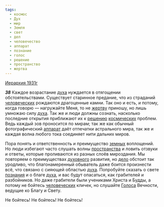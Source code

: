 ```yaml
---
tags:
  - космос
  - Дух
  - мир
  - Земля
  - свет
  - дел
  - человечество
  - аппарат
  - познание
  - голос
  - решение
  - пространство
  - жертва
---
```


[Иерархия 1931г](/agni/1931)

___38___
Каждое возрастание [духа](/tag/#Дух) нуждается в отягощении обстоятельствами. Существует старинное предание, что из страданий [человеческих](/tag/#человечество) рождаются драгоценные камни. Так оно и есть, и потому, когда говорю — нагружайте Меня, то не [жертву](/tag/#жертва) приношу, но лишь умножаю силу [духа](/tag/#Дух). Так же и люди должны сознать, насколько последние открытия приближают их к [решению](/tag/#решение) [космических](/tag/#космос) проблем. Ведь каждый зов проносится по мирам; так же как обычный фотографический [аппарат](/tag/#аппарат) даёт отпечатки астрального мира, так же и каждая волна любого тока соединяет нити дальних миров.   

Пора понять и ответственность и преимущество [земных](/tag/#Земля) воплощений. Но люди избегают часто слушать волны [пространства](/tag/#пространство) и ловить отзвуки и ответы, которые проливаются из разных слоёв мироздания. Мы повторяем о преимуществах [духовного](/tag/#Дух) развития, но [дело](/tag/#дел) обстоит так уродливо, что благонамеренный обыватель даже боится произнести всё, что связано с сияющей областью [духа](/tag/#Дух). Попробуйте сказать о свете [познания](/tag/#познание) и о благе [духа](/tag/#Дух), и вас будут опасаться, как грабителей и разбойников. Но даже грабители были учениками Христа и Будды, а потому не бойтесь [человеческих](/tag/#человечество) кличек, но слушайте [Голоса](/tag/#голос) Вечности, ведущие ко Благу и Свету.   

Не бойтесь! Не бойтесь! Не бойтесь!   

